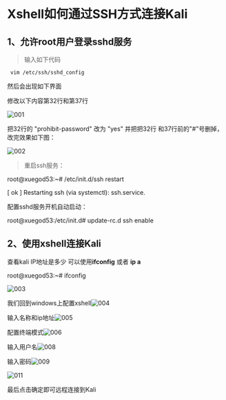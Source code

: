 # Xshell如何通过SSH方式连接Kali

## 1、允许root用户登录sshd服务

> 输入如下代码

```linux
 vim /etc/ssh/sshd_config
```

然后会出现如下界面

修改以下内容第32行和第37行

![001](https://fafa-blog-img.oss-cn-beijing.aliyuncs.com/images/img/20210911180343.jpeg)

把32行的 "prohibit-password" 改为 "yes" 并把把32行 和37行前的"#"号删掉，改完效果如下图：

![002](https://fafa-blog-img.oss-cn-beijing.aliyuncs.com/images/img/20210911180520.jpeg)

> 重启ssh服务：

root@xuegod53:~# /etc/init.d/ssh restart

[ ok ] Restarting ssh (via systemctl): ssh.service.

配置sshd服务开机自动启动：

root@xuegod53:/etc/init.d# update-rc.d ssh enable

## 2、使用xshell连接Kali

查看kali IP地址是多少  可以使用**ifconfig** 或者 **ip a**

root@xuegod53:~# ifconfig

![003](https://fafa-blog-img.oss-cn-beijing.aliyuncs.com/images/img/20210911180706.jpeg)

我们回到windows上配置xshell![004](https://fafa-blog-img.oss-cn-beijing.aliyuncs.com/images/img/20210911180724.jpeg)

输入名称和ip地址![005](https://fafa-blog-img.oss-cn-beijing.aliyuncs.com/images/img/20210911180743.jpeg)

配置终端模式![006](https://fafa-blog-img.oss-cn-beijing.aliyuncs.com/images/img/20210911180802.jpeg)

输入用户名![008](https://fafa-blog-img.oss-cn-beijing.aliyuncs.com/images/img/20210911180819.png)

输入密码![009](https://fafa-blog-img.oss-cn-beijing.aliyuncs.com/images/img/20210911180846.jpeg)

![011](https://fafa-blog-img.oss-cn-beijing.aliyuncs.com/images/img/20210911180912.jpeg)

最后点击确定即可远程连接到Kali

